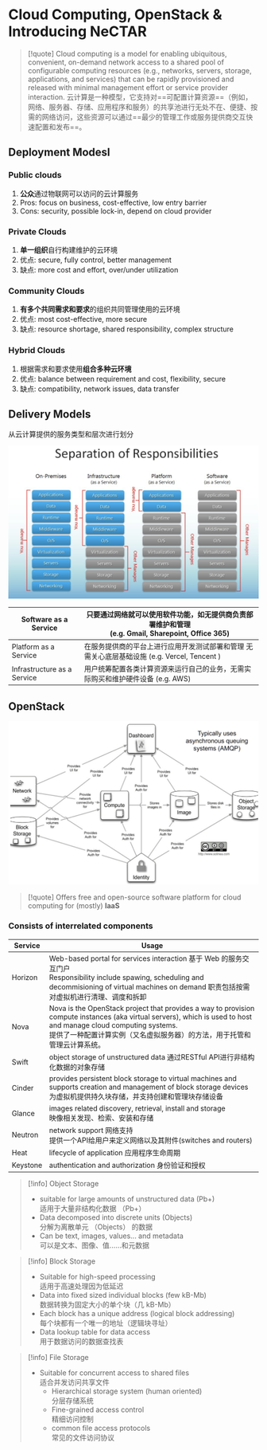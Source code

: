 # Cloud Computing, OpenStack & Introducing NeCTAR

> [!quote]
> Cloud computing is a model for  enabling ubiquitous, convenient, on-demand  network access to a shared pool of configurable  computing resources (e.g., networks, servers, storage, applications, and services) that can be  rapidly provisioned and released with minimal management effort or service provider interaction.
> 云计算是一种模型，它支持对==可配置计算资源==（例如，网络、服务器、存储、应用程序和服务）的共享池进行无处不在、便捷、按需的网络访问，这些资源可以通过==最少的管理工作或服务提供商交互快速配置和发布==。
## Deployment Modesl

### Public clouds

1. **公众**通过物联网可以访问的云计算服务
2. Pros: focus on business, cost-effective, low entry barrier
3. Cons: security, possible lock-in, depend on cloud provider

### Private Clouds

1. **单一组织**自行构建维护的云环境
2. 优点: secure, fully control, better management
3. 缺点: more cost and effort, over/under utilization

### Community Clouds

1. **有多个共同需求和要求**的组织共同管理使用的云环境
2. 优点: most cost-effective, more secure
3. 缺点: resource shortage, shared responsibility, complex structure

### Hybrid Clouds

1. 根据需求和要求使用**组合多种云环境**
2. 优点: balance between requirement and cost, flexibility, secure
3. 缺点: compatibility, network issues, data transfer

## Delivery Models

从云计算提供的服务类型和层次进行划分

![](./images/Pasted%20image%2020250618213419.png)


| Software as a Service       | 只要通过网络就可以使用软件功能，如无提供商负责部署维护和管理<br>(e.g. Gmail, Sharepoint, Office 365) |
| --------------------------- | ---------------------------------------------------------------------- |
| Platform as a Service       | 在服务提供商的平台上进行应用开发测试部署和管理 无需关心底层基础设施 (e.g. Vercel, Tencent )             |
| Infrastructure as a Service | 用户统筹配置各类计算资源来运行自己的业务，无需实际购买和维护硬件设备 (e.g. AWS)                          |

## OpenStack

![](./images/Pasted%20image%2020250618215155.png)
> [!quote]
> Offers free and open-source software platform for cloud computing for (mostly) **IaaS**
### Consists of interrelated components

| Service  | Usage                                                                                                                                                                                                      |
| -------- | ---------------------------------------------------------------------------------------------------------------------------------------------------------------------------------------------------------- |
| Horizon  | Web-based portal for services interaction 基于 Web 的服务交互门户<br>Responsibility include spawing, scheduling and decommisioning of virtual machines on demand 职责包括按需对虚拟机进行清理、调度和拆卸                               |
| Nova     | Nova is the OpenStack project that provides a way to provision compute instances (aka virtual servers), which is used to host and manage cloud computing systems.<br>提供了一种配置计算实例（又名虚拟服务器）的方法，用于托管和管理云计算系统。 |
| Swift    | object storage of unstructured data 通过RESTful API进行非结构化数据的对象存储                                                                                                                                             |
| Cinder   | provides persistent block storage to virtual machines and supports creation and management of block storage devices 为虚拟机提供持久块存储，并支持创建和管理块存储设备                                                              |
| Glance   | images related discovery, retrieval, install and storage <br>映像相关发现、检索、安装和存储                                                                                                                               |
| Neutron  | network support 网络支持<br>提供一个API给用户来定义网络以及其附件(switches and routers)                                                                                                                                         |
| Heat     | lifecycle of application 应用程序生命周期                                                                                                                                                                          |
| Keystone | authentication and authorization 身份验证和授权                                                                                                                                                                   |
> [!info] Object Storage
> - suitable for large amounts of unstructured data (Pb+) <br/>适用于大量非结构化数据 （Pb+）
> - Data decomposed into discrete units (Objects) <br/>分解为离散单元 （Objects） 的数据
> - Can be text, images, values... and metadata <br/>可以是文本、图像、值......和元数据

> [!info] Block Storage
> - Suitable for high-speed processing <br/>
>   适用于高速处理因为低延迟
> - Data into fixed sized individual blocks (few kB-Mb) <br/>
>   数据转换为固定大小的单个块（几 kB-Mb）
> - Each block has a unique address (logical block addressing) <br/>
>   每个块都有一个唯一的地址（逻辑块寻址）
> - Data lookup table for data access <br/>
>   用于数据访问的数据查找表

> [!info] File Storage
> - Suitable for concurrent access to shared files <br/> 适合并发访问共享文件
> 	- Hierarchical storage system (human oriented) <br/> 分层存储系统
> 	- Fine-grained access control <br/>精细访问控制
> 	- common file access protocols <br/>常见的文件访问协议

